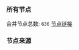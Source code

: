### 所有节点
合并节点总数: `636`
[节点链接](https://raw.githubusercontent.com/rzhy1/11/master/sub/sub_merge_base64.txt)

### 节点来源